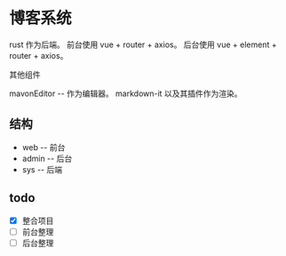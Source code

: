 # 博客系统

rust 作为后端。
前台使用 vue + router + axios。
后台使用 vue + element + router + axios。

其他组件

mavonEditor -- 作为编辑器。
markdown-it 以及其插件作为渲染。

## 结构

- web -- 前台
- admin -- 后台
- sys -- 后端

## todo

- [x] 整合项目
- [ ] 前台整理
- [ ] 后台整理
